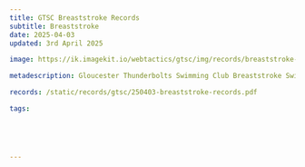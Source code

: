```yaml
---
title: GTSC Breaststroke Records
subtitle: Breaststroke
date: 2025-04-03
updated: 3rd April 2025

image: https://ik.imagekit.io/webtactics/gtsc/img/records/breaststroke-400x600.jpg

metadescription: Gloucester Thunderbolts Swimming Club Breaststroke Swimming Records

records: /static/records/gtsc/250403-breaststroke-records.pdf

tags:





---
```





